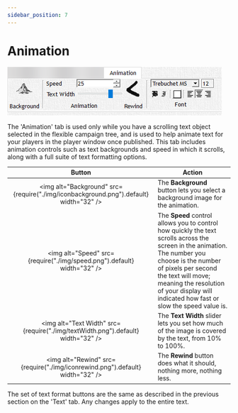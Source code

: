 ```yaml
---
sidebar_position: 7
---
```


# Animation

![Animation Tab](./img/animationTab.png)

The 'Animation' tab is used only while you have a scrolling text object selected in the flexible campaign tree, and is used to help animate text for your players in the player window once published. This tab includes animation controls such as text backgrounds and speed in which it scrolls, along with a full suite of text formatting options.

<!-- markdownlint-disable MD033 Exception to Rule MD033 needed for setting explicit width -->
| Button | Action |
| :---: | --- |
| <img alt="Background" src={require("./img/iconbackground.png").default} width="32" /> | The **Background** button lets you select a background image for the animation. |
| <img alt="Speed" src={require("./img/speed.png").default} width="32" /> | The **Speed** control allows you to control how quickly the text scrolls across the screen in the animation. The number you choose is the number of pixels per second the text will move; meaning the resolution of your display will indicated how fast or slow the speed value is. |
| <img alt="Text Width" src={require("./img/textWidth.png").default} width="32" /> | The **Text Width** slider lets you set how much of the image is covered by the text, from 10% to 100%. |
| <img alt="Rewind" src={require("./img/iconrewind.png").default} width="32" /> | The **Rewind** button does what it should, nothing more, nothing less. |
<!-- markdownlint-enable MD033 -->

The set of text format buttons are the same as described in the previous section on the 'Text' tab. Any changes apply to the entire text.
